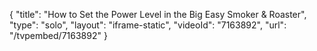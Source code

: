 {
    "title": "How to Set the Power Level in the Big Easy Smoker & Roaster",
    "type": "solo",
    "layout": "iframe-static",
    "videoId": "7163892",
    "url": "\/tvpembed\/7163892"
}